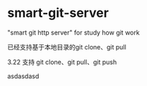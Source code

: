 # smart-git-server
"smart git http server"  for study how git work

已经支持基于本地目录的git clone、git pull

3.22 支持 git clone、git pull、git push

asdasdasd

